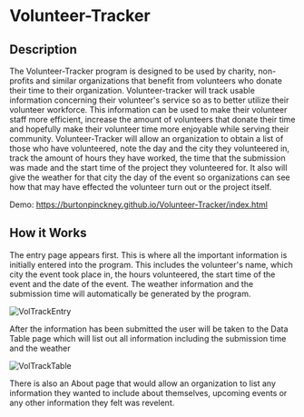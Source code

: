 # Volunteer-Tracker

## Description

The Volunteer-Tracker program is designed to be used by charity, non-profits and similar organizations that benefit from volunteers who donate their time to their organization. Volunteer-tracker will track usable information concerning their volunteer's service so as to better utilize their volunteer workforce. This information can be used to make their volunteer staff more efficient, increase the amount of volunteers that donate their time and hopefully make their volunteer time more enjoyable while serving their community. Volunteer-Tracker will allow an organization to obtain a list of those who have volunteered, note the day and the city they volunteered in, track the amount of hours they have worked, the time that the submission was made and the start time of the project they volunteered for. It also will give the weather for that city the day of the event so organizations can see how that may have effected the volunteer turn out or the project itself.

Demo: https://burtonpinckney.github.io/Volunteer-Tracker/index.html

## How it Works

The entry page appears first. This is where all the important information is initially entered into the program. This includes the volunteer's name, which city the event took place in, the hours volunteered, the start time of the event and the date of the event. The weather information and the submission time will automatically be generated by the program.

![VolTrackEntry](https://user-images.githubusercontent.com/51678140/71040142-f4894500-20f3-11ea-9d0d-cb46b5e2c4b5.png)

After the information has been submitted the user will be taken to the Data Table page which will list out all information including the submission time and the weather

![VolTrackTable](https://user-images.githubusercontent.com/51678140/71040416-8bee9800-20f4-11ea-82fc-97b9cba3f4da.png)

There is also an About page that would allow an organization to list any information they wanted to include about themselves, upcoming events or any other information they felt was revelent.
